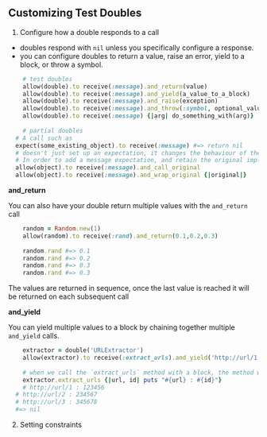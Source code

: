 ## Customizing Test Doubles

1. Configure how a double responds to a call

- doubles respond with `nil` unless you specifically configure a response.
- you can configure doubles to return a value, raise an error, yield to a block, or throw a symbol. 


```ruby
	# test doubles
	allow(double).to receive(:message).and_return(value)
	allow(double).to receive(:message).and_yield(a_value_to_a_block)
	allow(double).to receive(:message).and_raise(exception)
	allow(double).to receive(:message).and_throw(:symbol, optional_value)
	allow(double).to receive(:message) {|arg| do_something_with(arg)}
	
	# partial doubles
  # A call such as 
  expect(some_existing_object).to receive(:message) #=> return nil 
  # doesn't just set up an expectation, it changes the behaviour of the existing object.
  # In order to add a message expectation, and retain the original implementation, call `and_call_original`
  allow(object).to receive(:message).and_call_original
  allow(object).to receive(:message).and_wrap_original {|original|} 
```

**and_return**

You can also have your double return multiple values with the `and_return` call

```ruby
	random = Random.new(1)
	allow(random).to receive(:rand).and_return(0.1,0.2,0.3)
	
	random.rand #=> 0.1
	random.rand #=> 0.2
	random.rand #=> 0.3
	random.rand #=> 0.3
```

The values are returned in sequence, once the last value is reached it will be returned on each subsequent call


**and_yield**

You can yield multiple values to a block by chaining together multiple `and_yield` calls.

```ruby
	extractor = double('URLExtractor')
	allow(extractor).to receive(:extract_urls).and_yield('http://url/1', 123456).and_yield('http://url/2', 234567).and_yield('http://url/3', 345678)
	
	# when we call the `extract_urls` method with a block, the method will yield to the block three times
	extractor.extract_urls {|url, id| puts "#{url} : #{id}"}
	# http://url/1 : 123456
  # http://url/2 : 234567
  # http://url/3 : 345678
  #=> nil 

```


2. Setting constraints